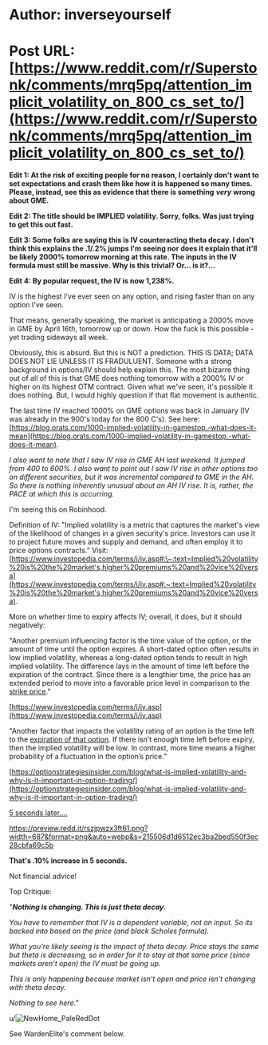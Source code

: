 # Author: inverseyourself
# Post URL: [https://www.reddit.com/r/Superstonk/comments/mrq5pq/attention_implicit_volatility_on_800_cs_set_to/](https://www.reddit.com/r/Superstonk/comments/mrq5pq/attention_implicit_volatility_on_800_cs_set_to/)


**Edit 1: At the risk of exciting people for no reason, I certainly don't want to set expectations and crash them like how it is happened so many times. Please, instead, see this as evidence that there is something** ***very*** **wrong about GME.**

**Edit 2: The title should be IMPLIED volatility. Sorry, folks. Was just trying to get this out fast.**

**Edit 3: Some folks are saying this is IV counteracting theta decay. I don't think this explains the .1/.2% jumps I'm seeing nor does it explain that it'll be likely 2000% tomorrow morning at this rate. The inputs in the IV formula must still be massive. Why is this trivial? Or... is it?...**

**Edit 4: By popular request, the IV is now 1,238%.** 

IV is the highest I've ever seen on any option, and rising faster than on any option I've seen.

That means, generally speaking, the market is anticipating a 2000% move in GME by April 16th, tomorrow up or down. How the fuck is this possible - yet trading sideways all week.

Obviously, this is absurd. But this is NOT a prediction. THIS IS DATA; DATA DOES NOT LIE UNLESS IT IS FRADULUENT. Someone with a strong background in options/IV should help explain this. The most bizarre thing out of all of this is that GME does nothing tomorrow with a 2000% IV or higher on its highest OTM contract. Given what we've seen, it's possible it does nothing. But, I would highly question if that flat movement is authentic.

The last time IV reached 1000% on GME options was back in January (IV was already in the 900's today for the 800 C's). See here: [https://blog.orats.com/1000-implied-volatility-in-gamestop.-what-does-it-mean](https://blog.orats.com/1000-implied-volatility-in-gamestop.-what-does-it-mean).

*I also want to note that I saw IV rise in GME AH last weekend. It jumped from 400 to 600%. I also want to point out I saw IV rise in other options too on different securities, but it was incremental compared to GME in the AH. So there is nothing inherently unusual about an AH IV rise. It is, rather, the PACE at which this is occurring.*

I'm seeing this on Robinhood.

Definition of IV: "Implied volatility is a metric that captures the market's view of the likelihood of changes in a given security's price. Investors can use it to project future moves and supply and demand, and often employ it to price options contracts."  Visit: [https://www.investopedia.com/terms/i/iv.asp#:\~:text=Implied%20volatility%20is%20the%20market's,higher%20premiums%20and%20vice%20versa](https://www.investopedia.com/terms/i/iv.asp#:~:text=Implied%20volatility%20is%20the%20market's,higher%20premiums%20and%20vice%20versa).

More on whether time to expiry affects IV; overall, it does, but it should negatively:

"Another premium influencing factor is the time value of the option, or the amount of time until the option expires. A short-dated option often results in low implied volatility, whereas a long-dated option tends to result in high implied volatility. The difference lays in the amount of time left before the expiration of the contract. Since there is a lengthier time, the price has an extended period to move into a favorable price level in comparison to the [strike price](https://www.investopedia.com/terms/s/strikeprice.asp)."

[https://www.investopedia.com/terms/i/iv.asp](https://www.investopedia.com/terms/i/iv.asp)

"Another factor that impacts the volatility rating of an option is the time left to the [expiration of that option](https://optionstrategiesinsider.com/blog/understanding-an-options-expiration-date/). If there isn’t enough time left before expiry, then the implied volatility will be low. In contrast, more time means a higher probability of a fluctuation in the option’s price."

[https://optionstrategiesinsider.com/blog/what-is-implied-volatility-and-why-is-it-important-in-option-trading/](https://optionstrategiesinsider.com/blog/what-is-implied-volatility-and-why-is-it-important-in-option-trading/)

[5 seconds later....](https://preview.redd.it/n88eezby3ft61.png?width=784&format=png&auto=webp&s=2f7b216a282fb4789e6261a93b18943fa2851fae)

https://preview.redd.it/rszjpwzx3ft61.png?width=687&format=png&auto=webp&s=215506d1d6512ec3ba2bed550f3ec28cbfa69c5b

**That's .10% increase in 5 seconds.**

Not financial advice!

Top Critique:

"***Nothing is changing. This is just theta decay.***

*You have to remember that IV is a dependent variable, not an input. So its backed into based on the price (and black Scholes formula).*

*What you’re likely seeing is the impact of theta decay. Price stays the same but theta is decreasing, so in order for it to stay at that same price (since markets aren’t open) the IV must be going up.*

*This is only happening because market isn’t open and price isn’t changing with theta decay.*

*Nothing to see here."*

u/![NewHome\_PaleRedDot](https://www.reddit.com/user/NewHome_PaleRedDot/)

See WardenElite's comment below.

&#x200B;